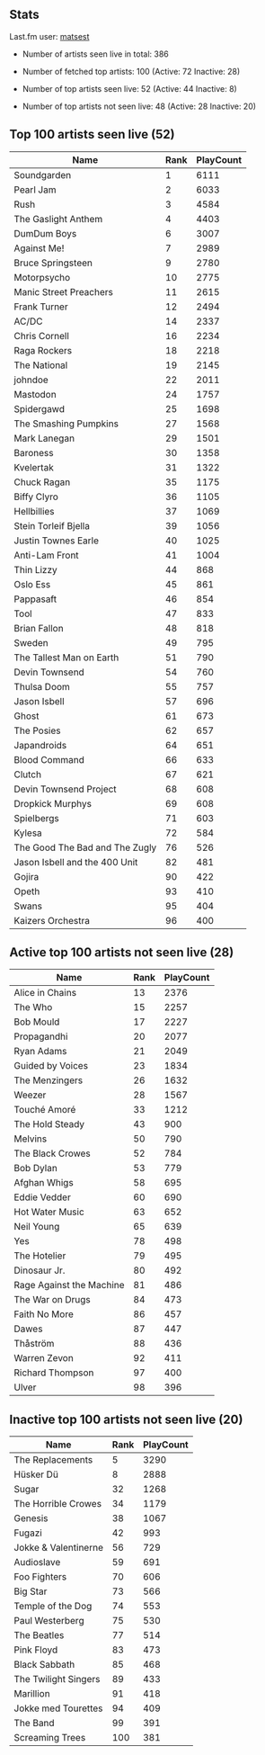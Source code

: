 ## Stats 


Last.fm user: [matsest](https://www.last.fm/user/matsest)

- Number of artists seen live in total: 386

- Number of fetched top artists: 100 (Active: 72 Inactive: 28)

- Number of top artists seen live: 52 (Active: 44 Inactive: 8)

- Number of top artists not seen live: 48 (Active: 28 Inactive: 20)

## Top 100 artists seen live (52)

Name                           | Rank | PlayCount
------------------------------ | ---- | ---------
Soundgarden                    | 1    | 6111     
Pearl Jam                      | 2    | 6033     
Rush                           | 3    | 4584     
The Gaslight Anthem            | 4    | 4403     
DumDum Boys                    | 6    | 3007     
Against Me!                    | 7    | 2989     
Bruce Springsteen              | 9    | 2780     
Motorpsycho                    | 10   | 2775     
Manic Street Preachers         | 11   | 2615     
Frank Turner                   | 12   | 2494     
AC/DC                          | 14   | 2337     
Chris Cornell                  | 16   | 2234     
Raga Rockers                   | 18   | 2218     
The National                   | 19   | 2145     
johndoe                        | 22   | 2011     
Mastodon                       | 24   | 1757     
Spidergawd                     | 25   | 1698     
The Smashing Pumpkins          | 27   | 1568     
Mark Lanegan                   | 29   | 1501     
Baroness                       | 30   | 1358     
Kvelertak                      | 31   | 1322     
Chuck Ragan                    | 35   | 1175     
Biffy Clyro                    | 36   | 1105     
Hellbillies                    | 37   | 1069     
Stein Torleif Bjella           | 39   | 1056     
Justin Townes Earle            | 40   | 1025     
Anti-Lam Front                 | 41   | 1004     
Thin Lizzy                     | 44   | 868      
Oslo Ess                       | 45   | 861      
Pappasaft                      | 46   | 854      
Tool                           | 47   | 833      
Brian Fallon                   | 48   | 818      
Sweden                         | 49   | 795      
The Tallest Man on Earth       | 51   | 790      
Devin Townsend                 | 54   | 760      
Thulsa Doom                    | 55   | 757      
Jason Isbell                   | 57   | 696      
Ghost                          | 61   | 673      
The Posies                     | 62   | 657      
Japandroids                    | 64   | 651      
Blood Command                  | 66   | 633      
Clutch                         | 67   | 621      
Devin Townsend Project         | 68   | 608      
Dropkick Murphys               | 69   | 608      
Spielbergs                     | 71   | 603      
Kylesa                         | 72   | 584      
The Good The Bad and The Zugly | 76   | 526      
Jason Isbell and the 400 Unit  | 82   | 481      
Gojira                         | 90   | 422      
Opeth                          | 93   | 410      
Swans                          | 95   | 404      
Kaizers Orchestra              | 96   | 400      

## Active top 100 artists not seen live (28)

Name                     | Rank | PlayCount
------------------------ | ---- | ---------
Alice in Chains          | 13   | 2376     
The Who                  | 15   | 2257     
Bob Mould                | 17   | 2227     
Propagandhi              | 20   | 2077     
Ryan Adams               | 21   | 2049     
Guided by Voices         | 23   | 1834     
The Menzingers           | 26   | 1632     
Weezer                   | 28   | 1567     
Touché Amoré             | 33   | 1212     
The Hold Steady          | 43   | 900      
Melvins                  | 50   | 790      
The Black Crowes         | 52   | 784      
Bob Dylan                | 53   | 779      
Afghan Whigs             | 58   | 695      
Eddie Vedder             | 60   | 690      
Hot Water Music          | 63   | 652      
Neil Young               | 65   | 639      
Yes                      | 78   | 498      
The Hotelier             | 79   | 495      
Dinosaur Jr.             | 80   | 492      
Rage Against the Machine | 81   | 486      
The War on Drugs         | 84   | 473      
Faith No More            | 86   | 457      
Dawes                    | 87   | 447      
Thåström                 | 88   | 436      
Warren Zevon             | 92   | 411      
Richard Thompson         | 97   | 400      
Ulver                    | 98   | 396      

## Inactive top 100 artists not seen live (20)

Name                 | Rank | PlayCount
-------------------- | ---- | ---------
The Replacements     | 5    | 3290     
Hüsker Dü            | 8    | 2888     
Sugar                | 32   | 1268     
The Horrible Crowes  | 34   | 1179     
Genesis              | 38   | 1067     
Fugazi               | 42   | 993      
Jokke & Valentinerne | 56   | 729      
Audioslave           | 59   | 691      
Foo Fighters         | 70   | 606      
Big Star             | 73   | 566      
Temple of the Dog    | 74   | 553      
Paul Westerberg      | 75   | 530      
The Beatles          | 77   | 514      
Pink Floyd           | 83   | 473      
Black Sabbath        | 85   | 468      
The Twilight Singers | 89   | 433      
Marillion            | 91   | 418      
Jokke med Tourettes  | 94   | 409      
The Band             | 99   | 391      
Screaming Trees      | 100  | 381      
